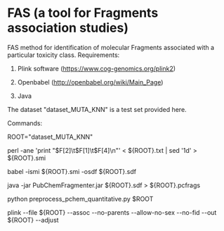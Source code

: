 # FAS (a tool for Fragments association studies)

FAS method for identification of molecular Fragments associated with a particular toxicity class.
Requirements:

1) Plink software (https://www.cog-genomics.org/plink2)

2) Openbabel (http://openbabel.org/wiki/Main_Page)

3) Java

The dataset "dataset_MUTA_KNN" is a test set provided here. 

Commands:

ROOT="dataset_MUTA_KNN"

perl -ane 'print "$F[2]\t$F[1]\t$F[4]\n"' < ${ROOT}.txt | sed '1d' > ${ROOT}.smi

babel -ismi ${ROOT}.smi -osdf ${ROOT}.sdf

java -jar PubChemFragmenter.jar ${ROOT}.sdf > ${ROOT}.pcfrags

python preprocess_pchem_quantitative.py $ROOT

plink --file ${ROOT} --assoc --no-parents --allow-no-sex --no-fid --out ${ROOT} --adjust
